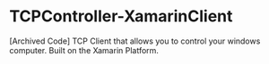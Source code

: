 # TCPController-XamarinClient

[Archived Code] TCP Client that allows you to control your windows computer.  Built on the Xamarin Platform.

